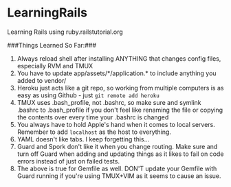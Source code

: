 LearningRails
=============

Learning Rails using ruby.railstutorial.org

###Things Learned So Far:###
1. Always reload shell after installing ANYTHING that changes config files, especially RVM and TMUX
2. You have to update app/assets/\*/application.\* to include anything you added to vendor/
3. Heroku just acts like a git repo, so working from multiple computers is as easy as using Github - just `git remote add heroku`
4. TMUX uses .bash_profile, not .bashrc, so make sure and symlink .bashrc to .bash_profile if you don't feel like renaming the file or copying the contents over every time your .bashrc is changed
5. You always have to hold Apple's hand when it comes to local servers. Remember to add `localhost` as the host to everything.
6. YAML doesn't like tabs. I keep forgetting this...
7. Guard and Spork don't like it when you change routing. Make sure and turn off Guard when adding and updating things as it likes to fail on code errors instead of just on failed tests.
8. The above is true for Gemfile as well. DON'T update your Gemfile with Guard running if you're using TMUX+VIM as it seems to cause an issue.

